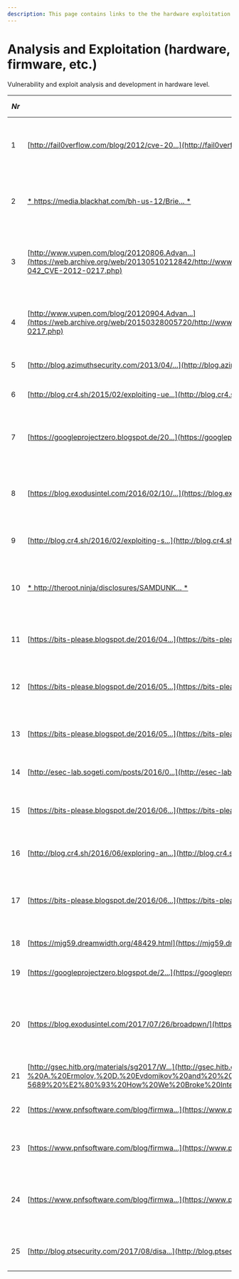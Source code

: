 ```yaml
---
description: This page contains links to the the hardware exploitation related topics.
---
```



# Analysis and Exploitation (hardware, firmware, etc.)

Vulnerability and exploit analysis and development in hardware level.

| *Nr* | *URL* | *Description* | *Date* | *Author* | *Vulnerable target* | *Info* |
|  -- | -- | -- | -- | -- | -- | -- |
| 1 | [http://fail0verflow.com/blog/2012/cve-20...](http://fail0verflow.com/blog/2012/cve-2012-0217-intel-sysret-freebsd.html#Xdblfault) | CVE-2012-0217: Intel's sysret Kernel Privilege Escalation (on FreeBSD) | 05-07-2012 | iZsh | FreeBSD | Sysret; [CVE-2012-0217](http://cve.mitre.org/cgi-bin/cvename.cgi?name=CVE-2012-0217) |
| 2 | [* https://media.blackhat.com/bh-us-12/Brie... *](https://media.blackhat.com/bh-us-12/Briefings/Wojtczuk/BH_US_12_Wojtczuk_A_Stitch_In_Time_WP.pdf) | Stitch In Time Saves Nine: A Stitch In Time Saves Nine: A Case Of Multiple OS Vulnerability | 25-07-2012 | Rafal Wojtczuk | - | Sysret; [CVE-2006-0744](http://cve.mitre.org/cgi-bin/cvename.cgi?name=CVE-2006-0744), <a href="http //cve.mitre.org/cgi-bin/cvename.cgi?name=CVE-2012-0217" title="View CVE-2012-0217 info">CVE-2012-0217</a> |
| 3 | [http://www.vupen.com/blog/20120806.Advan...](https://web.archive.org/web/20130510212842/http://www.vupen.com/blog/20120806.Advanced_Exploitation_of_Windows_Kernel_x64_Sysret_EoP_MS12-042_CVE-2012-0217.php) | Advanced Exploitation of Windows Kernel Intel 64-Bit Mode Sysret Vulnerability (MS12-042) | 06-08-2012 | Jordan Gruskovnjak | Windows | Sysret; [CVE-2012-0217](http://cve.mitre.org/cgi-bin/cvename.cgi?name=CVE-2012-0217) |
| 4 | [http://www.vupen.com/blog/20120904.Advan...](https://web.archive.org/web/20150328005720/http://www.vupen.com/blog/20120904.Advanced_Exploitation_of_Xen_Sysret_VM_Escape_CVE-2012-0217.php) | Advanced Exploitation of Xen Hypervisor Sysret VM Escape Vulnerability | 04-09-2012 |  Matthieu Bonetti | - | Sysret; [CVE-2012-0217](http://cve.mitre.org/cgi-bin/cvename.cgi?name=CVE-2012-0217) |
| 5 | [http://blog.azimuthsecurity.com/2013/04/...](http://blog.azimuthsecurity.com/2013/04/unlocking-motorola-bootloader.html) | Unlocking the Motorola Bootloader | 08-04-2013 | Dan Rosenberg | TrustZone, Android | N/A |
| 6 | [http://blog.cr4.sh/2015/02/exploiting-ue...](http://blog.cr4.sh/2015/02/exploiting-uefi-boot-script-table.html) | Exploiting UEFI boot script table vulnerability | 06-02-2015 | Dmytro (Cr4sh) Oleksiuk | UEFI | N/A |
| 7 | [https://googleprojectzero.blogspot.de/20...](https://googleprojectzero.blogspot.de/2015/03/exploiting-dram-rowhammer-bug-to-gain.html) | Exploiting the DRAM rowhammer bug to gain kernel privileges | 09-03-2015 | Mark Seaborn, Thomas (Halvar Flake) Dullien | DRAM | Rowhammer, N/A |
| 8 | [https://blog.exodusintel.com/2016/02/10/...](https://blog.exodusintel.com/2016/02/10/firewall-hacking/) | EXECUTE MY PACKET | 10-02-2016 | David Barksdale, Jordan Gruskovnjak, Alex Wheeler | Cisco ASA | N/A |
| 9 | [http://blog.cr4.sh/2016/02/exploiting-s...](http://blog.cr4.sh/2016/02/exploiting-smm-callout-vulnerabilities.html) | Exploiting SMM callout vulnerabilities in Lenovo firmware | 24-02-2016 | Dmytro (Cr4sh) Oleksiuk | SMM | N/A |
| 10 | [* http://theroot.ninja/disclosures/SAMDUNK... *](http://theroot.ninja/disclosures/SAMDUNK_1.0-03262016.pdf) | eMMC backdoor leading to bootloader unlock on Samsung Galaxy Devices | 26-03-2016 | Sean (beaups) Beaupre | eMMC | N/A |
| 11 | [https://bits-please.blogspot.de/2016/04...](https://bits-please.blogspot.de/2016/04/exploring-qualcomms-secure-execution.html) | Exploring Qualcomm's Secure Execution Environment | 26-04-2016 | laginimaineb | TrustZone | N/A |
| 12 | [https://bits-please.blogspot.de/2016/05...](https://bits-please.blogspot.de/2016/05/qsee-privilege-escalation-vulnerability.html) | QSEE privilege escalation vulnerability and exploit (CVE-2015-6639) | 02-05-2016 | laginimaineb | QSEE | [CVE-2015-6639](http://cve.mitre.org/cgi-bin/cvename.cgi?name=CVE-2015-6639) |
| 13 | [https://bits-please.blogspot.de/2016/05...](https://bits-please.blogspot.de/2016/05/war-of-worlds-hijacking-linux-kernel.html) | War of the Worlds - Hijacking the Linux Kernel from QSEE | 05-05-2016 | laginimaineb | QSEE | [CVE-2015-6639](http://cve.mitre.org/cgi-bin/cvename.cgi?name=CVE-2015-6639) |
| 14 | [http://esec-lab.sogeti.com/posts/2016/0...](http://esec-lab.sogeti.com/posts/2016/05/30/smm-unchecked-pointer-vulnerability.html) | SMM unchecked pointer vulnerability | 30-05-2016 | Bruno | SMM | N/A |
| 15 | [https://bits-please.blogspot.de/2016/06...](https://bits-please.blogspot.de/2016/06/trustzone-kernel-privilege-escalation.html) | TrustZone Kernel Privilege Escalation (CVE-2016-2431) | 15-06-2016 | laginimaineb | TrustZone | [CVE-2016-2431](http://cve.mitre.org/cgi-bin/cvename.cgi?name=CVE-2016-2431) |
| 16 | [http://blog.cr4.sh/2016/06/exploring-an...](http://blog.cr4.sh/2016/06/exploring-and-exploiting-lenovo.html) | Exploring and exploiting Lenovo firmware secrets | 28-06-2016 | Dmytro (Cr4sh) Oleksiuk | SMM | N/A |
| 17 | [https://bits-please.blogspot.de/2016/06...](https://bits-please.blogspot.de/2016/06/extracting-qualcomms-keymaster-keys.html) | Extracting Qualcomm's KeyMaster Keys - Breaking Android Full Disk Encryption | 30-06-2016 | laginimaineb | TrustZone | N/A |
| 18 | [https://mjg59.dreamwidth.org/48429.html](https://mjg59.dreamwidth.org/48429.html) | Intel's remote AMT vulnerablity | 01-05-2017 | mjg59 | Intel AMT | N/A | 
| 19 | [https://googleprojectzero.blogspot.de/2...](https://googleprojectzero.blogspot.de/2017/07/trust-issues-exploiting-trustzone-tees.html) | Trust Issues: Exploiting TrustZone TEEs | 24-07-2017 | Gal Beniamini | TrustZone | N/A | 
| 20 | [https://blog.exodusintel.com/2017/07/26/broadpwn/](https://blog.exodusintel.com/2017/07/26/broadpwn/) | BROADPWN: REMOTELY COMPROMISING ANDROID AND IOS VIA A BUG IN BROADCOM’S WI-FI CHIPSETS | 26-07-2017 | Nitay Artenstein | Broadcom | N/A |
| 21 | [http://gsec.hitb.org/materials/sg2017/W...](http://gsec.hitb.org/materials/sg2017/WHITEPAPER%20-%20A.%20Ermolov,%20D.%20Evdomikov%20and%20%20M.%20Malyutin%20-%20%20CVE-2017-5689%20%E2%80%93%20How%20We%20Broke%20Intel%20AMT.pdf) | Intel AMT. Stealth breakthrough | xx-08-2017 | Ermolov, Evdokimov, Malyutin | Intel AMT | [CVE-2017-5689](http://cve.mitre.org/cgi-bin/cvename.cgi?name=CVE-2017-5689) |
| 22 | [https://www.pnfsoftware.com/blog/firmwa...](https://www.pnfsoftware.com/blog/firmware-exploitation-with-jeb-part-1/) | FIRMWARE EXPLOITATION WITH JEB: PART 1 | 20-08-2017 | HUGO GENESSE | Router Firmware | N/A |
| 23 | [https://www.pnfsoftware.com/blog/firmwa...](https://www.pnfsoftware.com/blog/firmware-exploitation-with-jeb-part-2/) | FIRMWARE EXPLOITATION WITH JEB: PART 2 | 22-08-2017 | HUGO GENESSE | Router Firmware | N/A |
| 24 | [https://www.pnfsoftware.com/blog/firmwa...](https://www.pnfsoftware.com/blog/firmware-exploitation-with-jeb-part-3-reversing-the-smartrgs-sr505n/) | FIRMWARE EXPLOITATION WITH JEB PART 3: REVERSING THE SMARTRG’S SR505N | 28-08-2017 | HUGO GENESSE | Router Firmware | N/A |
| 25 | [http://blog.ptsecurity.com/2017/08/disa...](http://blog.ptsecurity.com/2017/08/disabling-intel-me.html) | Disabling Intel ME 11 via undocumented mode | 28-08-2017 | Mark Ermolov, Maxim Goryachy | Intel ME | N/A |
